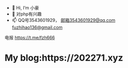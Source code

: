 - 👋 Hi, I’m 小豪
- 👀 对php有兴趣
- 📫 QQ号3543601929，
邮箱3543601929@qq.com
  fuzhihao136@gmail.com

电报
https://t.me/fzh666
<h1>My blog:https://202271.xyz<h1>

<!---
xiaohao8/xiaohao8 is a ✨ special ✨ repository because its `README.md` (this file) appears on your GitHub profile.
You can click the Preview link to take a look at your changes.
--->

